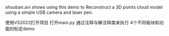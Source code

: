 shouban.avi shows using this demo to Reconstruct a 3D points cloud model using a simple USB camera and laser pen.

使用VS2022打开项目
打开main.py 通过注释与解注释类来执行 4个不同板块和功能的标定demo 
